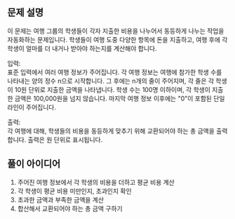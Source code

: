 ## 문제 설명

이 문제는 여행 그룹의 학생들이 각자 지출한 비용을 나누어서 동등하게 나누는 작업을 자동화하는 문제입니다. 학생들이 여행 도중 다양한 항목에 돈을 지출하고, 여행 후에 각 학생이 얼마를 더 내거나 받아야 하는지를 계산해야 합니다.

입력:<br>
표준 입력에서 여러 여행 정보가 주어집니다.
각 여행 정보는 여행에 참가한 학생 수를 나타내는 양의 정수 n으로 시작합니다.
그 후에는 n개의 줄이 주어지며, 각 줄은 각 학생이 10원 단위로 지출한 금액을 나타냅니다.
학생 수는 100명 이하이며, 각 학생이 지출한 금액은 100,000원을 넘지 않습니다.
마지막 여행 정보 이후에는 "0"이 포함된 단일 라인이 주어집니다.

출력:<br>
각 여행에 대해, 학생들의 비용을 동등하게 맞추기 위해 교환되어야 하는 총 금액을 출력합니다.
출력은 원 단위로 표시됩니다.

## 풀이 아이디어
1. 주어진 여행 정보에서 각 학생의 비용을 더하고 평균 비용 계산
2. 각 학생이 평균 비용 미만인지, 초과인지 확인
3. 초과한 금액과 부족한 금액을 계산
4. 합산해서 교환되어야 하는 총 금액 구하기